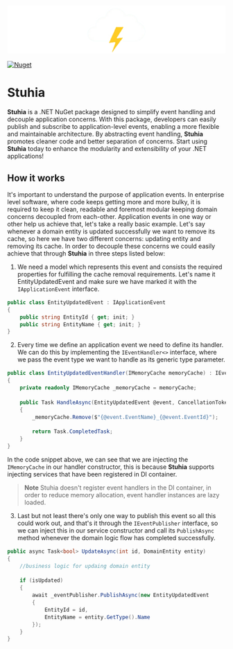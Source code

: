 ![RESTFulSense](https://raw.githubusercontent.com/fatlummaliqi/Stuhia/main/assets/images/storm.png)

[![Nuget](https://img.shields.io/nuget/v/Stuhia?logo=nuget&style=default)](https://www.nuget.org/packages/Stuhia)

# Stuhia

**Stuhia** is a .NET NuGet package designed to simplify event handling and decouple application concerns. With this package, developers can easily publish and subscribe to application-level events, enabling a more flexible and maintainable architecture. By abstracting event handling, **Stuhia** promotes cleaner code and better separation of concerns. Start using **Stuhia** today to enhance the modularity and extensibility of your .NET applications!

## How it works

It's important to understand the purpose of application events. In enterprise level software, where code keeps getting more and more bulky, it is required to keep it clean, readable and foremost modular keeping domain concerns decoupled from each-other. Application events in one way or other help us achieve that, let's take a really basic example. Let's say whenever a domain entity is updated successfully we want to remove its cache, so here we have two different concerns: updating entity and removing its cache. In order to decouple these concerns we could easily achieve that through **Stuhia** in three steps listed below:

1. We need a model which represents this event and consists the required properties for fulfilling the cache removal requirements. Let's name it EntityUpdatedEvent and make sure we have marked it with the `IApplicationEvent` interface.

````csharp
public class EntityUpdatedEvent : IApplicationEvent 
{
	public string EntityId { get; init; }
	public string EntityName { get; init; }
}
````

2. Every time we define an application event we need to define its handler. We can do this by implementing the `IEventHandler<>` interface, where we pass the event type we want to handle as its generic type parameter.

````csharp
public class EntityUpdatedEventHandler(IMemoryCache memoryCache) : IEventHandler<EntityUpdatedEvent>
{
	private readonly IMemoryCache _memoryCache = memoryCache;

	public Task HandleAsync(EntityUpdatedEvent @event, CancellationToken cancellationToken)
	{
		_memoryCache.Remove($"{@event.EventName}_{@event.EventId}");
		
		return Task.CompletedTask;
	}
}
````
In the code snippet above, we can see that we are injecting the `IMemoryCache` in our handler constructor, this is because **Stuhia** supports injecting services that have been registered in DI container. 

> **Note** Stuhia doesn't register event handlers in the DI container, in order to reduce memory allocation, event handler instances are lazy loaded.

3. Last but not least there's only one way to publish this event so all this could work out, and that's it through the `IEventPublisher` interface, so we can inject this in our service constructor and call its `PublishAsync` method whenever the domain logic flow has completed successfully.

````csharp
public async Task<bool> UpdateAsync(int id, DomainEntity entity)
{
	//business logic for updaing domain entity
	
    if (isUpdated) 
    {
	    await _eventPublisher.PublishAsync(new EntityUpdatedEvent
	    {
		    EntityId = id,
		    EntityName = entity.GetType().Name
	    });
    }
}
````